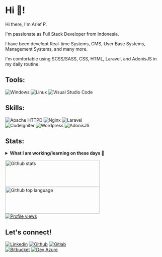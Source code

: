 # Hi 👋!

<p>Hi there, I'm Arief P.</p>
<p>I'm passionate as Full Stack Developer from Indonesia.</p>
<p>I have been developt Real-time Systems, CMS, User Base Systems, Management Systems, and many more.</p>
<p>I'm comfortable using SCSS/SASS, CSS, HTML, Laravel, and AdonisJS in my daily routine.</p>

## Tools:

<p>
    <img src="https://img.shields.io/badge/-282a36?logo=windows&logoColor=blue" alt="Windows" title="Windows" />
    <img src="https://img.shields.io/badge/-282a36?logo=ubuntu" alt="Linux" title="Linux" /> 
    <img src="https://img.shields.io/badge/-282a36?logo=visual%20studio%20code&logoColor=blue" alt="Visual Studio Code" title="Visual Studio Code" /> <br />
</p>

## Skills:

<p>
    <img src="https://img.shields.io/badge/-000000?type=flat&logo=apache&logoColor=d12127" alt="Apache HTTPD" title="Apache HTTPD" />
    <img src="https://img.shields.io/badge/-000000?type=flat&logo=nginx&logoColor=009900" alt="Nginx" title="Nginx" />
    <img src="https://img.shields.io/badge/-000000?type=flat&logo=laravel" alt="Laravel" title="Laravel" /> <br />
    <img src="https://img.shields.io/badge/-000000?type=flat&logo=codeigniter" alt="CodeIgniter" title="CodeIgniter" />
    <img src="https://img.shields.io/badge/-000000?type=flat&logo=wordpress" alt="Wordpress" title="Wordpress" />
    <img src="https://img.shields.io/badge/-000000?type=flat&logo=adonisjs&logoColor=darkblue" alt="AdonisJS" title="AdonisJS" /> <br />
</p>

## Stats:

<p>
    <details>
        <summary><strong>What I am working/learning on these days 🚀</strong></summary>
                - 🔭 I’m currently available for hiring as Full Stack Developer. <br />
                - 💬 Ask me about programming. <br />
                - 📫 How to reach me: <a href="https://id.linkedin.com/in/ariefid" target="_blank" title="Linkedin"><img src="https://img.shields.io/badge/-0a66c1?style=flat&logo=linkedin" alt="Linkedin" /></a> <br />
                - 😄 Pronouns: he/him. <br />
                - ⚡ Fun fact: Modern application enthusiast. <br />
    </details>
</p>
<p>
    <a href="https://github-readme-stats.vercel.app/api?username=ariefid&show_icons=true&hide_border=true&theme=dracula&show_owner=true&hide=stars,contribs&count_private=true&include_all_commits=true" target="_blank" title="Github stats"><img src="https://github-readme-stats.vercel.app/api?username=ariefid&show_icons=true&hide_border=true&theme=dracula&show_owner=true&hide=stars,contribs&count_private=true&include_all_commits=true" alt="Github stats" width="300" height="85" /></a>
    <a href="https://github-readme-stats.vercel.app/api/top-langs?username=ariefid&show_icons=true&hide_border=true&theme=dracula&show_owner=true" target="_blank" title="Github top language"><img src="https://github-readme-stats.vercel.app/api/top-langs?username=ariefid&show_icons=true&hide_border=true&theme=dracula&show_owner=true" alt="Github top language" width="300" height="85" /></a> <br />
    <a href="https://gpvc.arturio.dev/ariefid" target="_blank" title="Profile views"><img src="https://gpvc.arturio.dev/ariefid" alt="Profile views" /></a> <br />
</p>

## Let's connect!

<p>
    <a href="https://id.linkedin.com/in/ariefid" target="_blank" title="Linkedin"><img src="https://img.shields.io/badge/-0a66c1?style=flat&logo=linkedin" alt="Linkedin" /></a>  
    <a href="https://github.com/ariefid" target="_blank" title="Github"><img src="https://img.shields.io/badge/-282a36?style=flat&logo=github" alt="Github" /></a> 
    <a href="https://gitlab.com/ariefid" target="_blank" title="Gitlab"><img src="https://img.shields.io/badge/-2838cb?style=flat&logo=gitlab" alt="Gitlab" /></a> <br />
    <a href="https://bitbucket.org/ariefid" target="_blank" title="Bitbucket"><img src="https://img.shields.io/badge/-0747a6?style=flat&logo=bitbucket" alt="Bitbucket" /></a> 
    <a href="https://dev.azure.com/ariefid/ariefid" target="_blank" title="Dev Azure"><img src="https://img.shields.io/badge/-090d1d?style=flat&logo=microsoft" alt="Dev Azure" /></a> <br />
</p>
